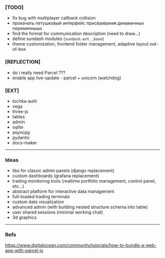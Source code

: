 ### [TODO]

* fix bug with multiplayer callback collision
* прокачать петушковый интерфейс присваивания динамичных переменныых
* find the format for communication description (need to draw...)
* define sundash modules (`sundash.ext._base`)
* theme customization, frontend folder management, adaptive layout out-of-box

### [REFLECTION]

* do i really need Parcel ???
* enable app live-update - parcel + uvicorn (watchdog)

### [EXT]

* tochka-auth
* vega
* three-js
* tables
* admin
* sqlite
* asyncpg
* pydantic
* docs-maker

---

### Ideas

* libs for classic admin panels (django replacement)
* custom dashboards (grafana replacement)
* trading monitoring tools (realtime portfolio management, control panel, etc...)
* abstract platform for interactive data management
* full-loaded trading terminals
* custom data visualization
* advanced admin (with building nested structure schema into table)
* user shared sessions (minimal working chat)
* 3d graphics

---

### Refs

https://www.digitalocean.com/community/tutorials/how-to-bundle-a-web-app-with-parcel-js
